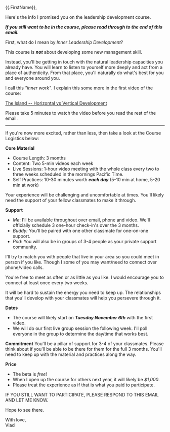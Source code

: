 {{.FirstName}},

Here's the info I promised you on the leadership development course. 

_**If you still want to be in the course, please read through to the end of this email.**_

First, what do I mean by _Inner Leadership Development_?

This course is _**not**_ about developing some new management skill.
 
Instead, you'll be getting in touch with the natural leadership capacities you already have. You will learn to listen to yourself more deeply and act from a place of authenticity. From that place, you'll naturally do what's best for you and everyone around you.

I call this _"inner work"_. I explain this some more in the first video of the course: 


[The Island -- Horizontal vs Vertical Development](https://youtu.be/YNfpzD_M4Xw)


Please take 5 minutes to watch the video before you read the rest of the email.

---

If you're now more excited, rather than less, then take a look at the Course Logistics below:


**Core Material**
* Course Length: 3 months
* Content: Two 5-min videos each week 
* Live Sessions: 1-hour video meeting with the whole class every two to three weeks scheduled in the mornings Pacific Time.
* Self Practices: 10-30 minutes worth _**each day**_ (5-10 min at home, 5-20 min at work)

Your experience will be challenging and uncomfortable at times. You'll likely need the support of your fellow classmates to make it through. 

**Support**
* _Me_: I'll be available throughout over email, phone and video. We'll officially schedule 3 one-hour check-in's over the 3 months.
* _Buddy:_ You'll be paired with one other classmate for one-on-one support.
* _Pod_: You will also be in groups of 3-4 people as your private support community.

I'll try to match you with people that live in your area so you could meet in person if you like. Though I some of you may want/need to connect over phone/video calls.

You're free to meet as often or as little as you like. I would encourage you to connect at least once every two weeks. 

It will be hard to sustain the energy you need to keep up. The relationships that you'll develop with your classmates will help you persevere through it.

**Dates**
* The course will likely start on _**Tuesday November 6th**_ with the first video.
* We will do our first live group session the following week. I'll poll everyone in the group to determine the day/time that works best.

**Commitment**
You'll be a pillar of support for 3-4 of your classmates. Please think about if you'll be able to be there for them for the full 3 months. You'll need to keep up with the material and practices along the way.

**Price**
* The beta is _free_! 
* When I open up the course for others next year, it will likely be *$1,000*. 
* Please treat the experience as if that is what you paid to participate. 

IF YOU STILL WANT TO PARTICIPATE, PLEASE RESPOND TO THIS EMAIL AND LET ME KNOW.

Hope to see there.

With love,  
Vlad